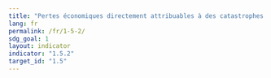 ```yaml
---
title: "Pertes économiques directement attribuables à des catastrophes par rapport au produit intérieur brut mondial (PIB)"
lang: fr
permalink: /fr/1-5-2/
sdg_goal: 1
layout: indicator
indicator: "1.5.2"
target_id: "1.5"
---
```


